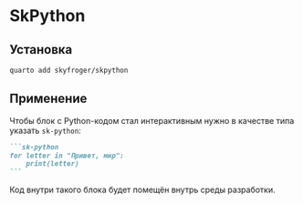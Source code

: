 # SkPython

## Установка

```bash
quarto add skyfroger/skpython
```

## Применение

Чтобы блок с Python-кодом стал интерактивным нужно в качестве типа указать `sk-python`:

````markdown
```sk-python
for letter in "Привет, мир":
    print(letter)
```
````

Код внутри такого блока будет помещён внутрь среды разработки.
